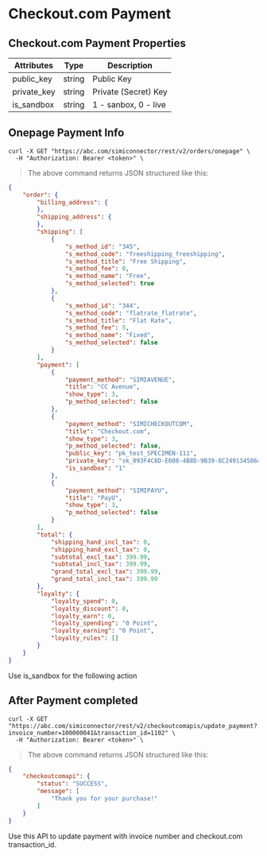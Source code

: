 # Checkout.com Payment

## Checkout.com Payment Properties


Attributes| Type| Description
--------- | ------- | -----------
public_key | string | Public Key
private_key | string | Private (Secret) Key
is_sandbox | string | 1 - sanbox, 0 - live

## Onepage Payment Info

```shell
curl -X GET "https://abc.com/simiconnector/rest/v2/orders/onepage" \
  -H "Authorization: Bearer <token>" \
```

> The above command returns JSON structured like this:

```json
{
    "order": {
        "billing_address": {
        },
        "shipping_address": {
        },
        "shipping": [
            {
                "s_method_id": "345",
                "s_method_code": "freeshipping_freeshipping",
                "s_method_title": "Free Shipping",
                "s_method_fee": 0,
                "s_method_name": "Free",
                "s_method_selected": true
            },
            {
                "s_method_id": "344",
                "s_method_code": "flatrate_flatrate",
                "s_method_title": "Flat Rate",
                "s_method_fee": 5,
                "s_method_name": "Fixed",
                "s_method_selected": false
            }
        ],
        "payment": [
            {
                "payment_method": "SIMIAVENUE",
                "title": "CC Avenue",
                "show_type": 3,
                "p_method_selected": false
            },
            {
                "payment_method": "SIMICHECKOUTCOM",
                "title": "Checkout.com",
                "show_type": 3,
                "p_method_selected": false,
                "public_key": "pk_test_SPECIMEN-111",
                "private_key": "sk_093F4C8D-E608-4B8D-9B39-8C2491345864",
                "is_sandbox": "1"
            },
            {
                "payment_method": "SIMIPAYU",
                "title": "PayU",
                "show_type": 3,
                "p_method_selected": false
            }
        ],
        "total": {
            "shipping_hand_incl_tax": 0,
            "shipping_hand_excl_tax": 0,
            "subtotal_excl_tax": 399.99,
            "subtotal_incl_tax": 399.99,
            "grand_total_excl_tax": 399.99,
            "grand_total_incl_tax": 399.99
        },
        "loyalty": {
            "loyalty_spend": 0,
            "loyalty_discount": 0,
            "loyalty_earn": 0,
            "loyalty_spending": "0 Point",
            "loyalty_earning": "0 Point",
            "loyalty_rules": []
        }
    }
}
```
Use is_sandbox for the following action

## After Payment completed

```shell
curl -X GET "https://abc.com/simiconnector/rest/v2/checkoutcomapis/update_payment?invoice_number=100000041&transaction_id=1102" \
  -H "Authorization: Bearer <token>" \
```

> The above command returns JSON structured like this:

```json
{
    "checkoutcomapi": {
        "status": "SUCCESS",
        "message": [
            "Thank you for your purchase!"
        ]
    }
}
```
Use this API to update payment with invoice number and checkout.com transaction_id.

